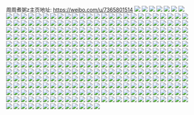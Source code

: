 周周煮粥z主页地址: https://weibo.com/u/7365801514 
![](https://wx4.sinaimg.cn/mw2000/0082u9sely1h938swbsowj313z0tntr3.jpg) 
![](https://wx4.sinaimg.cn/mw2000/0082u9sely1h938srm2cvj32d535snpe.jpg) 
![](https://wx4.sinaimg.cn/mw2000/0082u9sely1h938sukfdrj31o0280kjl.jpg) 
![](https://wx4.sinaimg.cn/mw2000/0082u9sely1h938sveigbj30w9170k5l.jpg) 
![](https://wx4.sinaimg.cn/mw2000/0082u9sely1h938r9ip6xj30u013d4hh.jpg) 
![](https://wx4.sinaimg.cn/mw2000/0082u9sely1h938rkpmdvj30u013q7ee.jpg) 
![](https://wx4.sinaimg.cn/mw2000/0082u9sely1h938rlemw8j30sg16odsn.jpg) 
![](https://wx4.sinaimg.cn/mw2000/0082u9sely1h91aj73ahrj30u01f9ws8.jpg) 
![](https://wx4.sinaimg.cn/mw2000/0082u9sely1h90cik75xgj326f340x6r.jpg) 
![](https://wx4.sinaimg.cn/mw2000/0082u9sely1h90cinkaspj32c0340hdw.jpg) 
![](https://wx4.sinaimg.cn/mw2000/0082u9sely1h90ciptxwoj31o0280u0x.jpg) 
![](https://wx4.sinaimg.cn/mw2000/0082u9sely1h8z6rgbds0j30wi0spth2.jpg) 
![](https://wx4.sinaimg.cn/mw2000/0082u9sely1h8z6s6r90lj30wi1ycgr9.jpg) 
![](https://wx4.sinaimg.cn/mw2000/0082u9sely1h8z6mw9lk7j32ja35sx6r.jpg) 
![](https://wx4.sinaimg.cn/mw2000/0082u9sely1h8z6n0agt3j32ja35su0z.jpg) 
![](https://wx4.sinaimg.cn/mw2000/0082u9sely1h8z6n3j52pj31o0280npe.jpg) 
![](https://wx4.sinaimg.cn/mw2000/0082u9sely1h8z6mrb36qj31o0280kjl.jpg) 
![](https://wx4.sinaimg.cn/mw2000/0082u9sely1h8y12iox2ej30u013v4cj.jpg) 
![](https://wx4.sinaimg.cn/mw2000/0082u9sely1h8y13qgxp3j30u00tkndi.jpg) 
![](https://wx4.sinaimg.cn/mw2000/0082u9sely1h8y12o2suhj31o02804qq.jpg) 
![](https://wx4.sinaimg.cn/mw2000/0082u9sely1h8y13pbomkj30tv0t7n4g.jpg) 
![](https://wx4.sinaimg.cn/mw2000/0082u9sely1h8wxhu0uatj313z0rw4gi.jpg) 
![](https://wx4.sinaimg.cn/mw2000/0082u9sely1h8wxht9udsj32c0340x6p.jpg) 
![](https://wx4.sinaimg.cn/mw2000/0082u9sely1h8wfkm0wa1j30hi0o6wh1.jpg) 
![](https://wx4.sinaimg.cn/mw2000/0082u9sely1h8th304oq8j30u0140anb.jpg) 
![](https://wx4.sinaimg.cn/mw2000/0082u9sely1h8th2z8j1nj31o0280u0x.jpg) 
![](https://wx4.sinaimg.cn/mw2000/0082u9sely1h8th2xbimej329z31bkjm.jpg) 
![](https://wx4.sinaimg.cn/mw2000/0082u9sely1h8th2zou5bj30oe0wjwob.jpg) 
![](https://wx4.sinaimg.cn/mw2000/0082u9sely1h8qwoneya3j31yc0wikjl.jpg) 
![](https://wx4.sinaimg.cn/mw2000/0082u9sely1h8qwot7df4j31yc0wikjl.jpg) 
![](https://wx4.sinaimg.cn/mw2000/0082u9sely1h8qwoxkvnxj31yc0wikjl.jpg) 
![](https://wx4.sinaimg.cn/mw2000/0082u9sely1h8qwp33ga1j32c0340npd.jpg) 
![](https://wx4.sinaimg.cn/mw2000/0082u9sely1h8prupbjxwj30p00xcwm0.jpg) 
![](https://wx4.sinaimg.cn/mw2000/0082u9sely1h8prut0h3aj30p00xc0yo.jpg) 
![](https://wx4.sinaimg.cn/mw2000/0082u9sely1h8prutlg32j30p00xcq9p.jpg) 
![](https://wx4.sinaimg.cn/mw2000/0082u9sely1h8prupvmcsj30xc0p0qam.jpg) 
![](https://wx4.sinaimg.cn/mw2000/0082u9sely1h8pruqse5ij30xc0p046a.jpg) 
![](https://wx4.sinaimg.cn/mw2000/0082u9sely1h8prurrepdj30xc0p0ak0.jpg) 
![](https://wx4.sinaimg.cn/mw2000/0082u9sely1h8pruuct9gj30xc0p07am.jpg) 
![](https://wx4.sinaimg.cn/mw2000/0082u9sely1h8pruscnsaj30xc0p0q88.jpg) 
![](https://wx4.sinaimg.cn/mw2000/0082u9sely1h8pruoe3rrj30p00xcn3z.jpg) 
![](https://wx4.sinaimg.cn/mw2000/0082u9sely1h8prgwp0qkj30pt18jgsa.jpg) 
![](https://wx4.sinaimg.cn/mw2000/0082u9sely1h8prgvzmmhj30po10v0x3.jpg) 
![](https://wx4.sinaimg.cn/mw2000/0082u9sely1h8mev381o7j30u01407hs.jpg) 
![](https://wx4.sinaimg.cn/mw2000/0082u9sely1h8meuq1l2jj30wi1yc7wh.jpg) 
![](https://wx4.sinaimg.cn/mw2000/0082u9sely1h8meuincnmj30wi1eagyv.jpg) 
![](https://wx4.sinaimg.cn/mw2000/0082u9sely1h8jzn3gsqbj313z0sstnr.jpg) 
![](https://wx4.sinaimg.cn/mw2000/0082u9sely1h8jzn2z8edj313z0tr1ab.jpg) 
![](https://wx4.sinaimg.cn/mw2000/0082u9sely1h8jzn4i26bj313z0tcwv2.jpg) 
![](https://wx4.sinaimg.cn/mw2000/0082u9sely1h8jzn55sp7j313z0tngw4.jpg) 
![](https://wx4.sinaimg.cn/mw2000/0082u9segy1h8hrp0rb6tj32a035s7wn.jpg) 
![](https://wx4.sinaimg.cn/mw2000/0082u9segy1h8hp97k6jkj30m51jagw6.jpg) 
![](https://wx4.sinaimg.cn/mw2000/0082u9segy1h8hp4h0puhj32dc35su0z.jpg) 
![](https://wx4.sinaimg.cn/mw2000/0082u9segy1h8howelmzoj313z0u0tpz.jpg) 
![](https://wx4.sinaimg.cn/mw2000/0082u9segy1h8hoxf52ogj33402c0qv5.jpg) 
![](https://wx4.sinaimg.cn/mw2000/0082u9segy1h8howi68xsj313z0t7h16.jpg) 
![](https://wx4.sinaimg.cn/mw2000/0082u9segy1h8howbsmm3j321s21sqv5.jpg) 
![](https://wx4.sinaimg.cn/mw2000/0082u9segy1h8gggi7f22j30sg16o7kk.jpg) 
![](https://wx4.sinaimg.cn/mw2000/0082u9segy1h8asav5mdpj31400u0e1k.jpg) 
![](https://wx4.sinaimg.cn/mw2000/0082u9segy1h88crvl3gmj31xr2l9e82.jpg) 
![](https://wx4.sinaimg.cn/mw2000/0082u9segy1h88csko518j31yc0wi1ij.jpg) 
![](https://wx4.sinaimg.cn/mw2000/0082u9segy1h8730qjdo7j30nl105jzt.jpg) 
![](https://wx4.sinaimg.cn/mw2000/0082u9segy1h84zi53xk2j313z0te4ec.jpg) 
![](https://wx4.sinaimg.cn/mw2000/0082u9segy1h81hy019jbj313z0s4wsx.jpg) 
![](https://wx4.sinaimg.cn/mw2000/0082u9segy1h81hxxwq6vj313z0tj7jp.jpg) 
![](https://wx4.sinaimg.cn/mw2000/0082u9segy1h7y53dc4a8j30wi0s5mzt.jpg) 
![](https://wx4.sinaimg.cn/mw2000/0082u9segy1h7wuil5k5nj30u00u0jzj.jpg) 
![](https://wx4.sinaimg.cn/mw2000/0082u9segy1h7wuiib2s0j30vr0nnqb7.jpg) 
![](https://wx4.sinaimg.cn/mw2000/0082u9segy1h7wuij1rn0j30wi0n0te0.jpg) 
![](https://wx4.sinaimg.cn/mw2000/0082u9segy1h7vqouskioj30u011qtfm.jpg) 
![](https://wx4.sinaimg.cn/mw2000/0082u9segy1h7tdjnlh0hj30wi0h40xn.jpg) 
![](https://wx4.sinaimg.cn/mw2000/0082u9segy1h7rxg2n82zj30u00tggrx.jpg) 
![](https://wx4.sinaimg.cn/mw2000/0082u9segy1h7mc2rnymlj31o02801ky.jpg) 
![](https://wx4.sinaimg.cn/mw2000/0082u9segy1h7mc2n4fswj313x1h84qp.jpg) 
![](https://wx4.sinaimg.cn/mw2000/0082u9segy1h7mc2h7j24j31nz26bqv5.jpg) 
![](https://wx4.sinaimg.cn/mw2000/0082u9segy1h7mc64i6ylj30u014045o.jpg) 
![](https://wx4.sinaimg.cn/mw2000/0082u9segy1h7kpi1s8qvj30wi0ewjv5.jpg) 
![](https://wx4.sinaimg.cn/mw2000/0082u9segy1h7kpi0fnf8j30u018owpt.jpg) 
![](https://wx4.sinaimg.cn/mw2000/0082u9segy1h7kpi38e9nj30wi0svwm2.jpg) 
![](https://wx4.sinaimg.cn/mw2000/0082u9segy1h7k3ffm4upj31o01o0ndl.jpg) 
![](https://wx4.sinaimg.cn/mw2000/0082u9segy1h7k3fr2s8bj33402c0qv6.jpg) 
![](https://wx4.sinaimg.cn/mw2000/0082u9segy1h7ht08sevqj30hs0s0n0j.jpg) 
![](https://wx4.sinaimg.cn/mw2000/0082u9segy1h7ht0wx3rgj30ry0nagn2.jpg) 
![](https://wx4.sinaimg.cn/mw2000/0082u9segy1h7hixt4p18j30wi0dodi0.jpg) 
![](https://wx4.sinaimg.cn/mw2000/0082u9segy1h7hej4mqwuj30wi11sn3x.jpg) 
![](https://wx4.sinaimg.cn/mw2000/0082u9segy1h7hej3va7kj30wi0r2n11.jpg) 
![](https://wx4.sinaimg.cn/mw2000/0082u9segy1h7goe3wi7ij30wi09oabj.jpg) 
![](https://wx4.sinaimg.cn/mw2000/0082u9segy1h7cu5o9xt7j32c0340npf.jpg) 
![](https://wx4.sinaimg.cn/mw2000/0082u9segy1h7cu3brxhaj32dc35s1l1.jpg) 
![](https://wx4.sinaimg.cn/mw2000/0082u9segy1h7cu2gx1tpj32c0340u0z.jpg) 
![](https://wx4.sinaimg.cn/mw2000/0082u9segy1h7cu2t7ez3j31o0280x6p.jpg) 
![](https://wx4.sinaimg.cn/mw2000/0082u9segy1h7cu3ribvdj32dc35se84.jpg) 
![](https://wx4.sinaimg.cn/mw2000/0082u9segy1h7cu3wy0c8j33402c0qv7.jpg) 
![](https://wx4.sinaimg.cn/mw2000/0082u9segy1h785boeb32j30wi1ycb29.jpg) 
![](https://wx4.sinaimg.cn/mw2000/0082u9segy1h785bvthyqj30wi1yce81.jpg) 
![](https://wx4.sinaimg.cn/mw2000/0082u9segy1h7657xro9qj31s035sqv6.jpg) 
![](https://wx4.sinaimg.cn/mw2000/0082u9segy1h7658kgncrj32dc35sb2e.jpg) 
![](https://wx4.sinaimg.cn/mw2000/0082u9segy1h6y8hzjvhij30wi14x0vg.jpg) 
![](https://wx4.sinaimg.cn/mw2000/0082u9segy1h6y3uffsl0j30wi0i17am.jpg) 
![](https://wx4.sinaimg.cn/mw2000/0082u9segy1h6y3ugi4qej30wi0bhtde.jpg) 
![](https://wx4.sinaimg.cn/mw2000/0082u9segy1h6y3ue52ltj30wi1354b8.jpg) 
![](https://wx4.sinaimg.cn/mw2000/0082u9segy1h6y3ul0ehwj30wi1aph2i.jpg) 
![](https://wx4.sinaimg.cn/mw2000/0082u9segy1h6wuk37o6dj30qd0bpdgy.jpg) 
![](https://wx4.sinaimg.cn/mw2000/0082u9segy1h6scq5auxjj32cp34x4qr.jpg) 
![](https://wx4.sinaimg.cn/mw2000/0082u9segy1h6qpvhlg3aj32cx3404qt.jpg) 
![](https://wx4.sinaimg.cn/mw2000/0082u9segy1h6qpw3waqbj3340340hdw.jpg) 
![](https://wx4.sinaimg.cn/mw2000/0082u9segy1h6orxyp5aej30wi0iu43c.jpg) 
![](https://wx4.sinaimg.cn/mw2000/0082u9segy1h6orxx826fj30wi16vndl.jpg) 
![](https://wx4.sinaimg.cn/mw2000/0082u9segy1h6fsqotfp4j31o02807wi.jpg) 
![](https://wx4.sinaimg.cn/mw2000/0082u9segy1h6fsr10rl7j32801o0qv6.jpg) 
![](https://wx4.sinaimg.cn/mw2000/0082u9segy1h6fsr737vkj31o02804qp.jpg) 
![](https://wx4.sinaimg.cn/mw2000/0082u9segy1h6egza583mj31o0280kjl.jpg) 
![](https://wx4.sinaimg.cn/mw2000/0082u9segy1h6egzd5q3gj31o0280kjl.jpg) 
![](https://wx4.sinaimg.cn/mw2000/0082u9segy1h6dbvbdjuoj32dc35su0z.jpg) 
![](https://wx4.sinaimg.cn/mw2000/0082u9segy1h6dbugwh6hj335s23uu10.jpg) 
![](https://wx4.sinaimg.cn/mw2000/0082u9segy1h6dbuwx26zj31o02807wk.jpg) 
![](https://wx4.sinaimg.cn/mw2000/0082u9segy1h6ca0uc1iyj313z0u04gr.jpg) 
![](https://wx4.sinaimg.cn/mw2000/0082u9segy1h6ca10s9wlj30wi1yc4g8.jpg) 
![](https://wx4.sinaimg.cn/mw2000/0082u9segy1h6b343ck93j30wi07c750.jpg) 
![](https://wx4.sinaimg.cn/mw2000/0082u9segy1h6b31o6dzej30wi0fvq7s.jpg) 
![](https://wx4.sinaimg.cn/mw2000/0082u9segy1h6aleaa9sbj31qn2801ky.jpg) 
![](https://wx4.sinaimg.cn/mw2000/0082u9segy1h68lwm9dxdj31o0280e81.jpg) 
![](https://wx4.sinaimg.cn/mw2000/0082u9segy1h68lx293ajj31o02804qs.jpg) 
![](https://wx4.sinaimg.cn/mw2000/0082u9segy1h68lxe0ffij31o1280qv6.jpg) 
![](https://wx4.sinaimg.cn/mw2000/0082u9segy1h65e6f5x02j30wi1ycqv5.jpg) 
![](https://wx4.sinaimg.cn/mw2000/0082u9segy1h640po0ovrj30wi1yc4qp.jpg) 
![](https://wx4.sinaimg.cn/mw2000/0082u9segy1h62kg78btij32zk340b2g.jpg) 
![](https://wx4.sinaimg.cn/mw2000/0082u9segy1h62kgi4cocj31o0280hdu.jpg) 
![](https://wx4.sinaimg.cn/mw2000/0082u9segy1h62kfc9p90j31s035sqv7.jpg) 
![](https://wx4.sinaimg.cn/mw2000/0082u9segy1h62kei7tfgj32801o0b2a.jpg) 
![](https://wx4.sinaimg.cn/mw2000/0082u9segy1h62khaioy2j30w01kw787.jpg) 
![](https://wx4.sinaimg.cn/mw2000/0082u9segy1h5zlv0e713j31yc0wix3q.jpg) 
![](https://wx4.sinaimg.cn/mw2000/0082u9segy1h5x7hyscncj31j02psqv6.jpg) 
![](https://wx4.sinaimg.cn/mw2000/0082u9segy1h5x7i2vj14j31j02psnpe.jpg) 
![](https://wx4.sinaimg.cn/mw2000/0082u9segy1h5w1hl4w7xj30wi1yc4qp.jpg) 
![](https://wx4.sinaimg.cn/mw2000/0082u9segy1h5w1gg9qisj31o0280x6q.jpg) 
![](https://wx4.sinaimg.cn/mw2000/0082u9segy1h5w1g32q14j31o02801kz.jpg) 
![](https://wx4.sinaimg.cn/mw2000/0082u9segy1h5w1gv41ugj31o02804qr.jpg) 
![](https://wx4.sinaimg.cn/mw2000/0082u9segy1h5w1haa4q6j31o02804qr.jpg) 
![](https://wx4.sinaimg.cn/mw2000/0082u9segy1h5tjc0qowaj30tj13zds3.jpg) 
![](https://wx4.sinaimg.cn/mw2000/0082u9segy1h5skrs08w0j30wi0u7aeh.jpg) 
![](https://wx4.sinaimg.cn/mw2000/0082u9segy1h5sks2lfdyj30u011449z.jpg) 
![](https://wx4.sinaimg.cn/mw2000/0082u9segy1h5rglay4q2j30wi0whwm6.jpg) 
![](https://wx4.sinaimg.cn/mw2000/0082u9segy1h5qa5keuboj30u01sx45g.jpg) 
![](https://wx4.sinaimg.cn/mw2000/0082u9segy1h5qa5liloaj30u014cte5.jpg) 
![](https://wx4.sinaimg.cn/mw2000/0082u9segy1h5p1ybf3zrj30mv0s8k09.jpg) 
![](https://wx4.sinaimg.cn/mw2000/0082u9segy1h5nar08oifj31sy0u0k5o.jpg) 
![](https://wx4.sinaimg.cn/mw2000/0082u9segy1h5napwfijoj30u01syq9e.jpg) 
![](https://wx4.sinaimg.cn/mw2000/0082u9segy1h5napbn2g2j30u01407cl.jpg) 
![](https://wx4.sinaimg.cn/mw2000/0082u9segy1h5lrn24knsj31o02801ky.jpg) 
![](https://wx4.sinaimg.cn/mw2000/0082u9segy1h5khihpxc5j30wi0go0wl.jpg) 
![](https://wx4.sinaimg.cn/mw2000/0082u9segy1h5jd4cfw0ej30wi17h48n.jpg) 
![](https://wx4.sinaimg.cn/mw2000/0082u9segy1h5jd4biff7j30wi0ep41m.jpg) 
![](https://wx4.sinaimg.cn/mw2000/0082u9segy1h5erammkw6j30wi1ychdt.jpg) 
![](https://wx4.sinaimg.cn/mw2000/0082u9segy1h5efizfl1cj30u00u07hn.jpg) 
![](https://wx4.sinaimg.cn/mw2000/0082u9segy1h5efiyb73aj30u00u0106.jpg) 
![](https://wx4.sinaimg.cn/mw2000/0082u9segy1h5efj0o1frj30da0dcwgm.jpg) 
![](https://wx4.sinaimg.cn/mw2000/0082u9segy1h5efj16wcrj30j80j6jse.jpg) 
![](https://wx4.sinaimg.cn/mw2000/0082u9segy1h5efj1rss5j30u00syte9.jpg) 
![](https://wx4.sinaimg.cn/mw2000/0082u9segy1h5dklb50f6j31o02804qq.jpg) 
![](https://wx4.sinaimg.cn/mw2000/0082u9segy1h55f9zbfy4j30wi0w0thn.jpg) 
![](https://wx4.sinaimg.cn/mw2000/0082u9segy1h55fa1an7dj30wi0s9agm.jpg) 
![](https://wx4.sinaimg.cn/mw2000/0082u9segy1h547tlqd3rj32dc35skjo.jpg) 
![](https://wx4.sinaimg.cn/mw2000/0082u9segy1h539k9fxnzj30uk17ggty.jpg) 
![](https://wx4.sinaimg.cn/mw2000/0082u9segy1h539k7sdynj30uk17rn4m.jpg) 
![](https://wx4.sinaimg.cn/mw2000/0082u9segy1h539kas638j30uk0x7zqn.jpg) 
![](https://wx4.sinaimg.cn/mw2000/0082u9segy1h52zrvj5dzj32bz2bzu0x.jpg) 
![](https://wx4.sinaimg.cn/mw2000/0082u9segy1h51t78iy3rj30wi0t779r.jpg) 
![](https://wx4.sinaimg.cn/mw2000/0082u9segy1h51t76ey5zj30u01sxk04.jpg) 
![](https://wx4.sinaimg.cn/mw2000/0082u9segy1h4yifgx8dlj31nz276hdv.jpg) 
![](https://wx4.sinaimg.cn/mw2000/0082u9segy1h4yifn81ttj30p01i3dhj.jpg) 
![](https://wx4.sinaimg.cn/mw2000/0082u9segy1h4xd9bh0k4j31nz280npd.jpg) 
![](https://wx4.sinaimg.cn/mw2000/0082u9segy1h4w82943h2j30xm0p814w.jpg) 
![](https://wx4.sinaimg.cn/mw2000/0082u9segy1h4v62sgoqwj30wi0dajtm.jpg) 
![](https://wx4.sinaimg.cn/mw2000/0082u9segy1h4tpjx3xdvj31400qoqe9.jpg) 
![](https://wx4.sinaimg.cn/mw2000/0082u9segy1h4tpjub23zj31400qogxj.jpg) 
![](https://wx4.sinaimg.cn/mw2000/0082u9segy1h4tpjy7jfkj31400qoth8.jpg) 
![](https://wx4.sinaimg.cn/mw2000/0082u9segy1h4tpkh0e1pj32dc35shdw.jpg) 
![](https://wx4.sinaimg.cn/mw2000/0082u9segy1h4so496vvaj30mi0u0jzu.jpg) 
![](https://wx4.sinaimg.cn/mw2000/0082u9segy1h4so47acq0j30wi0we11w.jpg) 
![](https://wx4.sinaimg.cn/mw2000/0082u9segy1h4qegy098wj31400tp1ak.jpg) 
![](https://wx4.sinaimg.cn/mw2000/0082u9segy1h4qehqsvprj313p0u0nhw.jpg) 
![](https://wx4.sinaimg.cn/mw2000/0082u9segy1h4o4sxqb4kj30mi0tw12d.jpg) 
![](https://wx4.sinaimg.cn/mw2000/0082u9segy1h4ljb1xzpsj30u0140aoo.jpg) 
![](https://wx4.sinaimg.cn/mw2000/0082u9segy1h4jj2yb80sj30u01hktgk.jpg) 
![](https://wx4.sinaimg.cn/mw2000/0082u9segy1h4jj2zyektj30tw1j4ajm.jpg) 
![](https://wx4.sinaimg.cn/mw2000/0082u9segy1h4jj31se4tj30u01hmwop.jpg) 
![](https://wx4.sinaimg.cn/mw2000/0082u9segy1h4jj3v4mfkj30hg0twwkb.jpg) 
![](https://wx4.sinaimg.cn/mw2000/0082u9segy1h4ie3mxo81j30wi06kmxr.jpg) 
![](https://wx4.sinaimg.cn/mw2000/0082u9segy1h4htwc0x71j30wi0svafw.jpg) 
![](https://wx4.sinaimg.cn/mw2000/0082u9segy1h492q8mvz5j32dn3401l6.jpg) 
![](https://wx4.sinaimg.cn/mw2000/0082u9segy1h492p6w0kvj32bz2jeb2a.jpg) 
![](https://wx4.sinaimg.cn/mw2000/0082u9segy1h456y9knfaj30u016ewi1.jpg) 
![](https://wx4.sinaimg.cn/mw2000/0082u9segy1h449gk6ituj30bm0fignr.jpg) 
![](https://wx4.sinaimg.cn/mw2000/0082u9segy1h449fy944rj30tz0m6jzk.jpg) 
![](https://wx4.sinaimg.cn/mw2000/0082u9segy1h449fbdyatj31nz26t7wi.jpg) 
![](https://wx4.sinaimg.cn/mw2000/0082u9segy1h449eztt8nj32c0340x6s.jpg) 
![](https://wx4.sinaimg.cn/mw2000/0082u9segy1h449e8f76aj32ct2bq4qr.jpg) 
![](https://wx4.sinaimg.cn/mw2000/0082u9segy1h449ees1ltj329m30ue83.jpg) 
![](https://wx4.sinaimg.cn/mw2000/0082u9segy1h449d04vc5j31nz2744qq.jpg) 
![](https://wx4.sinaimg.cn/mw2000/0082u9segy1h449dtb9omj32lf2lfx6r.jpg) 
![](https://wx4.sinaimg.cn/mw2000/0082u9segy1h449cq3838j32801o0qv6.jpg) 
![](https://wx4.sinaimg.cn/mw2000/0082u9segy1h3zxczzyy9j30u01ikdom.jpg) 
![](https://wx4.sinaimg.cn/mw2000/0082u9segy1h3zxchsuejj335s2dckjo.jpg) 
![](https://wx4.sinaimg.cn/mw2000/0082u9segy1h3zxcxbic8j32dc35sb2c.jpg) 
![](https://wx4.sinaimg.cn/mw2000/0082u9segy1h3yv8aexooj30wi13y43a.jpg) 
![](https://wx4.sinaimg.cn/mw2000/0082u9segy1h3xk9ag6obj31o02807pz.jpg) 
![](https://wx4.sinaimg.cn/mw2000/0082u9segy1h3xk98lth9j31o0280aqi.jpg) 
![](https://wx4.sinaimg.cn/mw2000/0082u9segy1h3xk9jo4fcj31o02804qp.jpg) 
![](https://wx4.sinaimg.cn/mw2000/0082u9segy1h3uy2w36k8j30wi0cx765.jpg) 
![](https://wx4.sinaimg.cn/mw2000/0082u9segy1h3uv7mx3efj30wi08qq45.jpg) 
![](https://wx4.sinaimg.cn/mw2000/0082u9segy1h3uv7nqwtcj30wi08f75g.jpg) 
![](https://wx4.sinaimg.cn/mw2000/0082u9segy1h3trpdhsg1j32hv3407wj.jpg) 
![](https://wx4.sinaimg.cn/mw2000/0082u9segy1h3saur57rcj30u00u0n1c.jpg) 
![](https://wx4.sinaimg.cn/mw2000/0082u9segy1h3sauq8ujsj30u01hc0zb.jpg) 
![](https://wx4.sinaimg.cn/mw2000/0082u9segy1h3sausbnxjj31400u079z.jpg) 
![](https://wx4.sinaimg.cn/mw2000/0082u9segy1h3sauwf0v3j31400u00wq.jpg) 
![](https://wx4.sinaimg.cn/mw2000/0082u9segy1h3saunq9rwj30u0140wi9.jpg) 
![](https://wx4.sinaimg.cn/mw2000/0082u9segy1h3sauvf6g9j31400u0789.jpg) 
![](https://wx4.sinaimg.cn/mw2000/0082u9segy1h3saxjipjij30u0140qls.jpg) 
![](https://wx4.sinaimg.cn/mw2000/0082u9segy1h3sauuf343j30u0143zqt.jpg) 
![](https://wx4.sinaimg.cn/mw2000/0082u9segy1h3saxhdwskj30u0190ttx.jpg) 
![](https://wx4.sinaimg.cn/mw2000/0082u9segy1h3sautbxp9j31400u079o.jpg) 
![](https://wx4.sinaimg.cn/mw2000/0082u9segy1h3savrk8alj30u01460y2.jpg) 
![](https://wx4.sinaimg.cn/mw2000/0082u9segy1h3sauy7a6uj31400u0wrx.jpg) 
![](https://wx4.sinaimg.cn/mw2000/0082u9segy1h3m1ltxa42j30vc0pa7cx.jpg) 
![](https://wx4.sinaimg.cn/mw2000/0082u9segy1h3khyxbxu4j30u0140dm0.jpg) 
![](https://wx4.sinaimg.cn/mw2000/0082u9segy1h3khyy7jboj30u01407c5.jpg) 
![](https://wx4.sinaimg.cn/mw2000/0082u9segy1h3khyz9f56j30p10xcqa7.jpg) 
![](https://wx4.sinaimg.cn/mw2000/0082u9segy1h3clo2ho2ej31wn2jj7wi.jpg) 
![](https://wx4.sinaimg.cn/mw2000/0082u9segy1h3clnx5sebj32dc35shdv.jpg) 
![](https://wx4.sinaimg.cn/mw2000/0082u9segy1h3clp6wt0cj335s35snpi.jpg) 
![](https://wx4.sinaimg.cn/mw2000/0082u9segy1h3ahgbzq0zj30mi0rt0xs.jpg) 
![](https://wx4.sinaimg.cn/mw2000/0082u9segy1h3ahg9ntnqj32801o0b29.jpg) 
![](https://wx4.sinaimg.cn/mw2000/0082u9segy1h3ahgavfogj30wi0y344n.jpg) 
![](https://wx4.sinaimg.cn/mw2000/0082u9segy1h37tibpb6ij30wi0gswh9.jpg) 
![](https://wx4.sinaimg.cn/mw2000/0082u9segy1h3041z8vk9j30wi1ycqe0.jpg) 
![](https://wx4.sinaimg.cn/mw2000/0082u9segy1h30423io5zj30wi0b60u6.jpg) 
![](https://wx4.sinaimg.cn/mw2000/0082u9segy1h2swoezty0j30pr0ggdlf.jpg) 
![](https://wx4.sinaimg.cn/mw2000/0082u9segy1h2qsfry6j4j30wi141ah3.jpg) 
![](https://wx4.sinaimg.cn/mw2000/0082u9segy1h2qsfsz8jvj30wi0nqn1r.jpg) 
![](https://wx4.sinaimg.cn/mw2000/0082u9segy1h2qmwsr28qj30o30w4tf5.jpg) 
![](https://wx4.sinaimg.cn/mw2000/0082u9segy1h2qm2lno8vj30wi0endjt.jpg) 
![](https://wx4.sinaimg.cn/mw2000/0082u9segy1h2qm2mkcrrj30wi0j4gr6.jpg) 
![](https://wx4.sinaimg.cn/mw2000/0082u9segy1h2pnxnwnf8j30n10skafn.jpg) 
![](https://wx4.sinaimg.cn/mw2000/0082u9segy1h2n9ovjzw5j30ty0jvn41.jpg) 
![](https://wx4.sinaimg.cn/mw2000/0082u9segy1h2iod5ojk6j31o0280b29.jpg) 
![](https://wx4.sinaimg.cn/mw2000/0082u9segy1h2ifrqm6t7j30u0140n7e.jpg) 
![](https://wx4.sinaimg.cn/mw2000/0082u9segy1h2hjpoomjnj30w408nwg5.jpg) 
![](https://wx4.sinaimg.cn/mw2000/0082u9segy1h2hjpuhcutj30u01sxgv2.jpg) 
![](https://wx4.sinaimg.cn/mw2000/0082u9segy1h2f3nifte9j30wi1ycnpd.jpg) 
![](https://wx4.sinaimg.cn/mw2000/0082u9segy1h2f3n7zrd5j30wi0ltjx6.jpg) 
![](https://wx4.sinaimg.cn/mw2000/0082u9segy1h2czwl5t61j30u0140n5q.jpg) 
![](https://wx4.sinaimg.cn/mw2000/0082u9segy1h2czwmi7j0j30u00u0q8r.jpg) 
![](https://wx4.sinaimg.cn/mw2000/0082u9segy1h2czwtwwcwj31sx0u0b29.jpg) 
![](https://wx4.sinaimg.cn/mw2000/0082u9segy1h2czwyx9taj31sx0u04qp.jpg) 
![](https://wx4.sinaimg.cn/mw2000/0082u9segy1h2bsvq0unpj30wi1yc4qp.jpg) 
![](https://wx4.sinaimg.cn/mw2000/0082u9segy1h287yp16bjj30wi081q3e.jpg) 
![](https://wx4.sinaimg.cn/mw2000/0082u9segy1h286i9hmrkj30u0140anj.jpg) 
![](https://wx4.sinaimg.cn/mw2000/0082u9segy1h286i3v47jj30u014017e.jpg) 
![](https://wx4.sinaimg.cn/mw2000/0082u9segy1h286i61i65j30wi0tijxh.jpg) 
![](https://wx4.sinaimg.cn/mw2000/0082u9segy1h27jxgeyo2j30u014010a.jpg) 
![](https://wx4.sinaimg.cn/mw2000/0082u9segy1h27jxeyyq4j30u013zgrj.jpg) 
![](https://wx4.sinaimg.cn/mw2000/0082u9segy1h27jxjfqzwj30sg0sgtck.jpg) 
![](https://wx4.sinaimg.cn/mw2000/0082u9segy1h2701u6pv8j30mi0u011t.jpg) 
![](https://wx4.sinaimg.cn/mw2000/0082u9segy1h2701rxcjnj30wi0veju5.jpg) 
![](https://wx4.sinaimg.cn/mw2000/0082u9segy1h22hznpr2aj30xm0u0wwc.jpg) 
![](https://wx4.sinaimg.cn/mw2000/0082u9segy1h224l5wje4j30wi1potat.jpg) 
![](https://wx4.sinaimg.cn/mw2000/0082u9segy1h20sd0idrnj31o0280x6p.jpg) 
![](https://wx4.sinaimg.cn/mw2000/0082u9segy1h20sdqrupuj328l2xnx6r.jpg) 
![](https://wx4.sinaimg.cn/mw2000/0082u9segy1h20sec8je7j3340340qv8.jpg) 
![](https://wx4.sinaimg.cn/mw2000/0082u9segy1h20sed3llkj30go0go3zn.jpg) 
![](https://wx4.sinaimg.cn/mw2000/0082u9segy1h20scqlci8j31yc0wix6q.jpg) 
![](https://wx4.sinaimg.cn/mw2000/0082u9segy1h1zhdtq8pdj30u01sx0xg.jpg) 
![](https://wx4.sinaimg.cn/mw2000/0082u9segy1h1ysv0kwybj30wi1ycniq.jpg) 
![](https://wx4.sinaimg.cn/mw2000/0082u9segy1h1ysvf7ujnj31yc0wi1kx.jpg) 
![](https://wx4.sinaimg.cn/mw2000/0082u9segy1h1ysv5m67vj31yc0wiwt8.jpg) 
![](https://wx4.sinaimg.cn/mw2000/0082u9segy1h1ysvg3nm0j30wi0hx79s.jpg) 
![](https://wx4.sinaimg.cn/mw2000/0082u9segy1h1ysvpjf5sj31yc0wib1x.jpg) 
![](https://wx4.sinaimg.cn/mw2000/0082u9segy1h1w7017b2fj30wi05074h.jpg) 
![](https://wx4.sinaimg.cn/mw2000/0082u9segy1h1uwwerei5j30wi0e6jtm.jpg) 
![](https://wx4.sinaimg.cn/mw2000/0082u9segy1h1uwwfmyu8j30rh0slwhm.jpg) 
![](https://wx4.sinaimg.cn/mw2000/0082u9segy1h1uwwdy8p7j30mi0u0acj.jpg) 
![](https://wx4.sinaimg.cn/mw2000/0082u9segy1h1uwwp71vlj31sy0u0trp.jpg) 
![](https://wx4.sinaimg.cn/mw2000/0082u9segy1h1uwx14d05j31sy0u0tki.jpg) 
![](https://wx4.sinaimg.cn/mw2000/0082u9segy1h1uwxjch82j31sy0u0k7o.jpg) 
![](https://wx4.sinaimg.cn/mw2000/0082u9segy1h1tc3dpr89j30ou0o3go6.jpg) 
![](https://wx4.sinaimg.cn/mw2000/0082u9segy1h1s2uqyukoj30qo0zkalt.jpg) 
![](https://wx4.sinaimg.cn/mw2000/0082u9segy1h1r18krkt2j31sx0u07wh.jpg) 
![](https://wx4.sinaimg.cn/mw2000/0082u9segy1h1r18ff15sj31sx0u0khj.jpg) 
![](https://wx4.sinaimg.cn/mw2000/0082u9segy1h1pu2o39xij30u01sxn2s.jpg) 
![](https://wx4.sinaimg.cn/mw2000/0082u9segy1h1omj0tvvcj30mi0u044i.jpg) 
![](https://wx4.sinaimg.cn/mw2000/0082u9segy1h1omj2pzp2j30st157jzw.jpg) 
![](https://wx4.sinaimg.cn/mw2000/0082u9segy1h1omj4e2atj30vq0vqgt5.jpg) 
![](https://wx4.sinaimg.cn/mw2000/0082u9segy1h1niehijgfj30pc0sp42t.jpg) 
![](https://wx4.sinaimg.cn/mw2000/0082u9segy1h1niemiqxxj30u00u0dr0.jpg) 
![](https://wx4.sinaimg.cn/mw2000/0082u9segy1h1nieg7j4hj30u0140k2w.jpg) 
![](https://wx4.sinaimg.cn/mw2000/0082u9segy1h1mtsh10alj30u00u0q7l.jpg) 
![](https://wx4.sinaimg.cn/mw2000/0082u9segy1h1mtsht6ujj316o0sfn0a.jpg) 
![](https://wx4.sinaimg.cn/mw2000/0082u9segy1h1mtsj4590j30u01sxtfw.jpg) 
![](https://wx4.sinaimg.cn/mw2000/0082u9segy1h1mtsl8v8tj30u01sx49t.jpg) 
![](https://wx4.sinaimg.cn/mw2000/0082u9segy1h1mtsfq50pj30u01sxwjq.jpg) 
![](https://wx4.sinaimg.cn/mw2000/0082u9segy1h1mtsn7q29j31sx0u015x.jpg) 
![](https://wx4.sinaimg.cn/mw2000/0082u9segy1h1lswjg16jj30og0p20vq.jpg) 
![](https://wx4.sinaimg.cn/mw2000/0082u9segy1h1lswlmn1gj30mi0u00zf.jpg) 
![](https://wx4.sinaimg.cn/mw2000/0082u9segy1h1lswim2kzj30ty13ywl3.jpg) 
![](https://wx4.sinaimg.cn/mw2000/0082u9segy1h1lswr5m4qj30u01sx4i2.jpg) 
![](https://wx4.sinaimg.cn/mw2000/0082u9segy1h1lswso8zkj30u01sx47w.jpg) 
![](https://wx4.sinaimg.cn/mw2000/0082u9segy1h1lswv08bhj30u01sxgym.jpg) 
![](https://wx4.sinaimg.cn/mw2000/0082u9segy1gntupgmzu4j32c03401ky.jpg) 
![](https://wx4.sinaimg.cn/mw2000/0082u9segy1gntupifusij32c02c0e6a.jpg) 
![](https://wx4.sinaimg.cn/mw2000/0082u9segy1gntuouokltj32c02c0x2r.jpg) 
![](https://wx4.sinaimg.cn/mw2000/0082u9segy1gntuowiwjkj32c02c0qpl.jpg) 
![](https://wx4.sinaimg.cn/mw2000/0082u9segy1gntuoyahalj32c02c0tw4.jpg) 
![](https://wx4.sinaimg.cn/mw2000/0082u9segy1gntuosvw55j32c02c0qo8.jpg) 
![](https://wx4.sinaimg.cn/mw2000/0082u9segy1gntuoi9gelj32c02c0dus.jpg) 
![](https://wx4.sinaimg.cn/mw2000/0082u9segy1gntuojtt66j32c02c0wrj.jpg) 
![](https://wx4.sinaimg.cn/mw2000/0082u9segy1gntuolehd5j32c02c0nbe.jpg) 
![](https://wx4.sinaimg.cn/mw2000/0082u9segy1gntuogl8gnj32c02c07fa.jpg) 
![](https://wx4.sinaimg.cn/mw2000/0082u9segy1gnohk7vzw5j32c02c0kc0.jpg) 
![](https://wx4.sinaimg.cn/mw2000/0082u9segy1gnohk9q2pgj32c02c0dze.jpg) 
![](https://wx4.sinaimg.cn/mw2000/0082u9segy1gnohjpo1paj32c02c0wuc.jpg) 
![](https://wx4.sinaimg.cn/mw2000/0082u9segy1gnohkc6rwsj32c02c07im.jpg) 
![](https://wx4.sinaimg.cn/mw2000/0082u9segy1gnohjhrri1j32c02c014g.jpg) 
![](https://wx4.sinaimg.cn/mw2000/0082u9segy1gnohdc94k3j30v91vo10y.jpg) 
![](https://wx4.sinaimg.cn/mw2000/0082u9segy1gnohb2ip4nj30mi0u01ia.jpg) 
![](https://wx4.sinaimg.cn/mw2000/0082u9segy1gnohbseihvj31ho1sntzc.jpg) 
![](https://wx4.sinaimg.cn/mw2000/0082u9segy1gnohb7ogywj31ho1v31kx.jpg) 
![](https://wx4.sinaimg.cn/mw2000/0082u9segy1gnohb0gr1bj33402c0x6q.jpg) 
![](https://wx4.sinaimg.cn/mw2000/0082u9segy1gnohbd2sspj32c02c0e81.jpg) 
![](https://wx4.sinaimg.cn/mw2000/0082u9segy1gnohbp1c22j33403407wj.jpg) 
![](https://wx4.sinaimg.cn/mw2000/0082u9segy1gnoh8d64atj33402c01ky.jpg) 
![](https://wx4.sinaimg.cn/mw2000/0082u9segy1gngf5oaznvj30u01hcgy8.jpg) 
![](https://wx4.sinaimg.cn/mw2000/0082u9segy1gngf5q63daj318w0tx43r.jpg) 
![](https://wx4.sinaimg.cn/mw2000/0082u9segy1gngf612dh5j30u01sy13a.jpg) 
![](https://wx4.sinaimg.cn/mw2000/0082u9segy1gngf528q4tj32c02c0u0x.jpg) 
![](https://wx4.sinaimg.cn/mw2000/0082u9segy1gngf5esp3rj32c02c0u0x.jpg) 
![](https://wx4.sinaimg.cn/mw2000/0082u9segy1gngf5iiq0vj30u01sy45c.jpg) 
![](https://wx4.sinaimg.cn/mw2000/0082u9segy1gngf3npfs6j30tu0tuqap.jpg) 
![](https://wx4.sinaimg.cn/mw2000/0082u9segy1gngf3rqyywj30tu0tu12a.jpg) 
![](https://wx4.sinaimg.cn/mw2000/0082u9segy1gngf3vlvqij30qt147qf6.jpg) 
![](https://wx4.sinaimg.cn/mw2000/0082u9segy1gngf3jmwu7j33411rtqv5.jpg) 
![](https://wx4.sinaimg.cn/mw2000/0082u9segy1gngf47cjapj33411pwqv5.jpg) 
![](https://wx4.sinaimg.cn/mw2000/0082u9segy1gngf4jbl5rj31fq32hkjl.jpg) 
![](https://wx4.sinaimg.cn/mw2000/0082u9segy1gngf4rzhwij31fq2hh1kx.jpg) 
